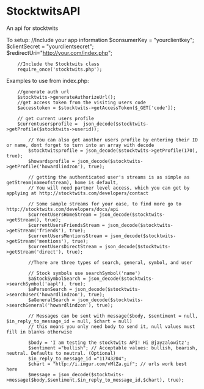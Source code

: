 StocktwitsAPI
=============

An api for stocktwits

To setup:
        //Include your app information
        $consumerKey = "yourclientkey";
        $clientSecret = "yourclientsecret";
        $redirectUri="http://your.com/index.php";
        
        //Include the Stocktwits class
        require_once('stocktwits.php');

Examples to use from index.php: 

        //generate auth url
        $stocktwits->generateAuthorizeUrl();
        //get access token from the visiting users code
        $accesstoken = $stocktwits->getAccessToken($_GET['code']);

        // get current users profile
        $currentusersprofile =  json_decode($stocktwits->getProfile($stocktwits->userid));

    		// You can also get another users profile by entering their ID or name, dont forget to turn into an array with decode
  			$stocktwitsprofile = json_decode($stocktwits->getProfile(170), true);
  			$howardsprofile = json_decode($stocktwits->getProfile('howardlindzon'), true);

  			// getting the authenticated user's streams is as simple as getStream(nameofstream), home is default, 
  			// You will need partner level access, which you can get by applying at http://stocktwits.com/developers/contact

  			// Some sample streams for your ease, to find more go to http://stocktwits.com/developers/docs/api
  			$currentUsersHomeStream = json_decode($stocktwits->getStream(), true);
  			$currentUsersFriendsStream = json_decode($stocktwits->getStream('friends'), true);
  			$currentUsersMentionsStream = json_decode($stocktwits->getStream('mentions'), true);
  			$currentUsersDirectStream = json_decode($stocktwits->getStream('direct'), true);

  			//There are three types of search, general, symbol, and user

  			// Stock symbols use searchSymbol('name')
  			$aStockSymbolSearch = json_decode($stocktwits->searchSymbol('aapl'), true);
  			$aPersonSearch = json_decode($stocktwits->searchUser('howardlindzon'), true);
  			$aGeneralSearch = json_decode($stocktwits->searchGeneral('howardlindzon'), true);
  			
  			// Messages can be sent with message($body, $sentiment = null, $in_reply_to_message_id = null, $chart = null)
  			// this means you only need body to send it, null values must fill in blanks otherwise

  			$body = 'I am testing the stocktwits API! Hi @jayzalowitz';
  			$sentiment ="bullish"; // Acceptable values: bullish, bearish, neutral. Defaults to neutral. (Optional)
  			$in_reply_to_message_id ="11743204";
  			$chart = "http://i.imgur.com/vMlZa.gif"; // urls work best here
  			$message = json_decode($stocktwits->message($body,$sentiment,$in_reply_to_message_id,$chart), true);
